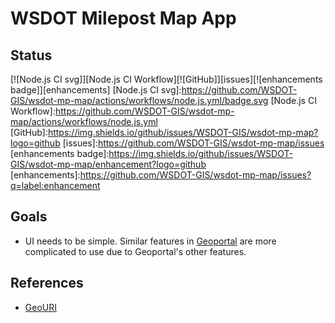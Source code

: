 # WSDOT Milepost Map App

## Status

[![Node.js CI svg]][Node.js CI Workflow][![GitHub]][issues][![enhancements badge]][enhancements]
[Node.js CI svg]:https://github.com/WSDOT-GIS/wsdot-mp-map/actions/workflows/node.js.yml/badge.svg
[Node.js CI Workflow]:https://github.com/WSDOT-GIS/wsdot-mp-map/actions/workflows/node.js.yml
[GitHub]:https://img.shields.io/github/issues/WSDOT-GIS/wsdot-mp-map?logo=github
[issues]:https://github.com/WSDOT-GIS/wsdot-mp-map/issues
[enhancements badge]:https://img.shields.io/github/issues/WSDOT-GIS/wsdot-mp-map/enhancement?logo=github
[enhancements]:https://github.com/WSDOT-GIS/wsdot-mp-map/issues?q=label:enhancement

## Goals

- UI needs to be simple. Similar features in [Geoportal] are more complicated to use due to Geoportal's other features.

## References

- [GeoURI](https://geouri.org/)

[GeoPortal]:https://www.wsdot.wa.gov/data/tools/geoportal/

